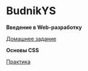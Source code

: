 # BudnikYS
<p><b>Введение в Web-разработку</b></p>
<a href="https://jsfiddle.net/Yana8/8ah7t1Lo/139/">Домашнее задание</a>
<p><b>Основы CSS</b></p>
<a href="https://jsfiddle.net/Yana8/n6ymsbq3/113/">Практика</a>
